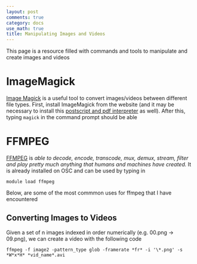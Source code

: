 ```yaml
---
layout: post
comments: true
category: docs
use_math: true
title: Manipulating Images and Videos
---
```


This page is a resource filled with commands and tools to manipulate and create images and videos

# ImageMagick
[Image Magick](https://imagemagick.org/) is a useful tool to convert images/videos between different file types. First, install ImageMagick from the website (and it may be necessary to install this [postscript and pdf interpreter](https://www.ghostscript.com/releases/index.html) as well). After this, typing `magick` in the command prompt should be able

# FFMPEG
[FFMPEG](https://www.ffmpeg.org/about.html) is *able to decode, encode, transcode, mux, demux, stream, filter and play pretty much anything that humans and machines have created.*
It is already installed on OSC and can be used by typing in 

`module load ffmpeg`

Below, are some of the most commmon uses for ffmpeg that I have encountered

## Converting Images to Videos
Given a set of n images indexed in order numerically (e.g. 00.png $\rightarrow$ 09.png), we can create a video with the following code

```ffmpeg -f image2 -pattern_type glob -framerate *fr* -i '\*.png' -s *W*x*H* *vid_name*.avi```


